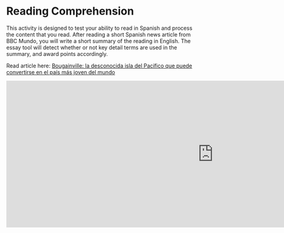 <h1>Reading Comprehension</h1>
<p>This activity is designed to test your ability to read in Spanish and process the content that you read. After reading a short Spanish news article from BBC Mundo, you will write a short summary of the reading in English. The essay tool will detect whether or not key detail terms are used in the summary, and award points accordingly.</p>
<p>Read article here: <a href="https://www.bbc.com/mundo/noticias-50549701">Bougainville: la desconocida isla del Pacífico que puede convertirse en el país más joven del mundo</a>
</p>

<iframe src="https://h5p.org/h5p/embed/689908" width="1090" height="386" frameborder="0" allowfullscreen="allowfullscreen"></iframe><script src="https://h5p.org/sites/all/modules/h5p/library/js/h5p-resizer.js" charset="UTF-8"></script>
